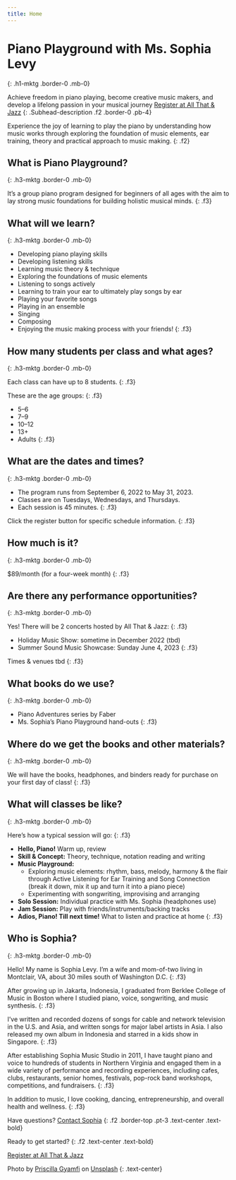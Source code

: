 ```yaml
---
title: Home
---
```


# Piano Playground with Ms. Sophia Levy
{: .h1-mktg .border-0 .mb-0}

Achieve freedom in piano playing, become creative music makers, and develop a lifelong passion in your musical journey
<a href="https://allthatandjazz.com/welcome" class="btn-mktg btn-large-mktg d-block mx-auto mt-3">Register at All That & Jazz</a>
{: .Subhead-description .f2 .border-0 .pb-4}

Experience the joy of learning to play the piano by understanding how music works through exploring the foundation of music elements, ear training, theory and practical approach to music making.
{: .f2}

## What is Piano Playground?
{: .h3-mktg .border-0 .mb-0}

It’s a group piano program designed for beginners of all ages with the aim to lay strong music foundations for building holistic musical minds.
{: .f3}

## What will we learn?
{: .h3-mktg .border-0 .mb-0}

- Developing piano playing skills 
- Developing listening skills
- Learning music theory & technique
- Exploring the foundations of music elements 
- Listening to songs actively
- Learning to train your ear to ultimately play songs by ear
- Playing your favorite songs
- Playing in an ensemble
- Singing
- Composing
- Enjoying the music making process with your friends!
{: .f3}

## How many students per class and what ages?
{: .h3-mktg .border-0 .mb-0}

Each class can have up to 8 students.
{: .f3}

These are the age groups:
{: .f3}

- 5–6
- 7–9
- 10–12
- 13+
- Adults
{: .f3}

## What are the dates and times?
{: .h3-mktg .border-0 .mb-0}

- The program runs from September 6, 2022 to May 31, 2023.
- Classes are on Tuesdays, Wednesdays, and Thursdays.
- Each session is 45 minutes.
{: .f3}

Click the register button for specific schedule information.
{: .f3}

## How much is it?
{: .h3-mktg .border-0 .mb-0}

$89/month (for a four-week month)
{: .f3}

## Are there any performance opportunities?
{: .h3-mktg .border-0 .mb-0}

Yes! There will be 2 concerts hosted by All That & Jazz:
{: .f3}

- Holiday Music Show: sometime in December 2022 (tbd)
- Summer Sound Music Showcase: Sunday June 4, 2023
{: .f3}

Times & venues tbd
{: .f3}

## What books do we use?
{: .h3-mktg .border-0 .mb-0}

- Piano Adventures series by Faber
- Ms. Sophia’s Piano Playground hand-outs
{: .f3}

## Where do we get the books and other materials?
{: .h3-mktg .border-0 .mb-0}

We will have the books, headphones, and binders ready for purchase on your first day of class!
{: .f3}

## What will classes be like?
{: .h3-mktg .border-0 .mb-0}

Here’s how a typical session will go:
{: .f3}

- **Hello, Piano!** Warm up, review
- **Skill & Concept:** Theory, technique, notation reading and writing
- **Music Playground:** 
  - Exploring music elements: rhythm, bass, melody, harmony & the flair through Active Listening for Ear Training and Song Connection (break it down, mix it up and turn it into a piano piece)
  - Experimenting with songwriting, improvising and arranging
- **Solo Session:** Individual practice with Ms. Sophia (headphones use)
- **Jam Session:** Play with friends/instruments/backing tracks
- **Adios, Piano! Till next time!** What to listen and practice at home
{: .f3}

## Who is Sophia?
{: .h3-mktg .border-0 .mb-0}

Hello! My name is Sophia Levy. I’m a wife and mom-of-two living in Montclair, VA, about 30 miles south of Washington D.C.
{: .f3}

After growing up in Jakarta, Indonesia, I graduated from Berklee College of Music in Boston where I studied piano, voice, songwriting, and music synthesis.
{: .f3}

I’ve written and recorded dozens of songs for cable and network television in the U.S. and Asia, and written songs for major label artists in Asia. I also released my own album in Indonesia and starred in a kids show in Singapore.
{: .f3}

After establishing Sophia Music Studio in 2011, I have taught piano and voice to hundreds of students in Northern Virginia and engaged them in a wide variety of performance and recording experiences, including cafes, clubs, restaurants, senior homes, festivals, pop-rock band workshops, competitions, and fundraisers.
{: .f3}

In addition to music, I love cooking, dancing, entrepreneurship, and overall health and wellness.
{: .f3}

Have questions? <a href="mailto:sophiamlevy@gmail.com?subject=I%20want%20to%20know%20more%20about%20Piano%20Playground!">Contact Sophia</a>
{: .f2 .border-top .pt-3 .text-center .text-bold}

Ready to get started?
{: .f2 .text-center .text-bold}

<a href="https://allthatandjazz.com/welcome" class="btn-mktg btn-large-mktg d-block mx-auto mt-3">Register at All That & Jazz</a>


Photo by <a href="https://unsplash.com/@priscillag?utm_source=unsplash&utm_medium=referral&utm_content=creditCopyText" target="_blank">Priscilla Gyamfi</a> on <a href="https://unsplash.com/s/photos/piano-outdoors?utm_source=unsplash&utm_medium=referral&utm_content=creditCopyText" target="_blank">Unsplash</a>
{: .text-center}
